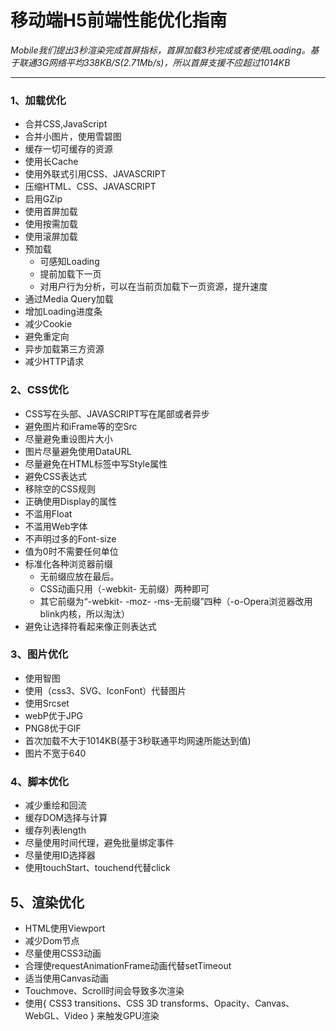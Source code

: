 # 移动端H5前端性能优化指南

*Mobile我们提出3秒渲染完成首屏指标，首屏加载3秒完成或者使用Loading。基于联通3G网络平均338KB/S(2.71Mb/s)，所以首屏支援不应超过1014KB*

<hr/>


### 1、加载优化

* 合并CSS,JavaScript
* 合并小图片，使用雪碧图
* 缓存一切可缓存的资源
* 使用长Cache
* 使用外联式引用CSS、JAVASCRIPT
* 压缩HTML、CSS、JAVASCRIPT
* 启用GZip
* 使用首屏加载
* 使用按需加载
* 使用滚屏加载
* 预加载
    * 可感知Loading
    * 提前加载下一页
    * 对用户行为分析，可以在当前页加载下一页资源，提升速度
* 通过Media Query加载
* 增加Loading进度条
* 减少Cookie
* 避免重定向
* 异步加载第三方资源
* 减少HTTP请求

### 2、CSS优化

* CSS写在头部、JAVASCRIPT写在尾部或者异步
* 避免图片和iFrame等的空Src
* 尽量避免重设图片大小
* 图片尽量避免使用DataURL
* 尽量避免在HTML标签中写Style属性
* 避免CSS表达式
* 移除空的CSS规则
* 正确使用Display的属性
* 不滥用Float
* 不滥用Web字体
* 不声明过多的Font-size
* 值为0时不需要任何单位
* 标准化各种浏览器前缀
    * 无前缀应放在最后。
    * CSS动画只用（-webkit- 无前缀）两种即可
    * 其它前缀为“-webkit- -moz- -ms-无前缀”四种（-o-Opera浏览器改用blink内核，所以淘汰）
* 避免让选择符看起来像正则表达式

### 3、图片优化

* 使用智图
* 使用（css3、SVG、IconFont）代替图片
* 使用Srcset
* webP优于JPG
* PNG8优于GIF
* 首次加载不大于1014KB(基于3秒联通平均网速所能达到值)
* 图片不宽于640

### 4、脚本优化

* 减少重绘和回流
* 缓存DOM选择与计算
* 缓存列表length
* 尽量使用时间代理，避免批量绑定事件
* 尽量使用ID选择器
* 使用touchStart、touchend代替click

## 5、渲染优化

* HTML使用Viewport
* 减少Dom节点
* 尽量使用CSS3动画
* 合理使requestAnimationFrame动画代替setTimeout
* 适当使用Canvas动画
* Touchmove、Scroll时间会导致多次渲染
* 使用{ CSS3 transitions、CSS 3D transforms、Opacity、Canvas、WebGL、Video } 来触发GPU渲染